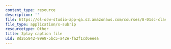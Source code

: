 ```yaml
---
content_type: resource
description: ''
file: https://ol-ocw-studio-app-qa.s3.amazonaws.com/courses/8-01sc-classical-mechanics-fall-2016/8d26584299e85bc5a42efa2f1cd6eeea_ayIgWaBE0aw.vtt
file_type: application/x-subrip
resourcetype: Other
title: 3play caption file
uid: 8d265842-99e8-5bc5-a42e-fa2f1cd6eeea
---
```

